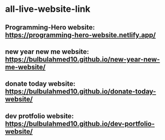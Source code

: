 # all-live-website-link

## Programming-Hero website:  https://programming-hero-website.netlify.app/
## new year new me website: https://bulbulahmed10.github.io/new-year-new-me-website/
## donate today website: https://bulbulahmed10.github.io/donate-today-website/
## dev protfolio website: https://bulbulahmed10.github.io/dev-portfolio-website/
